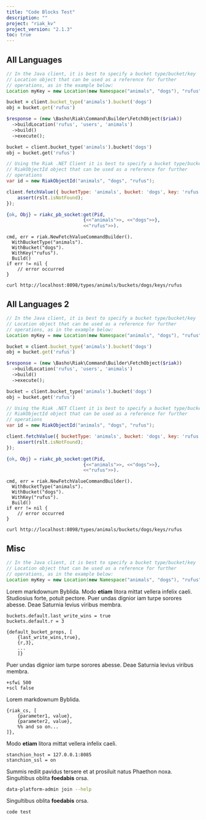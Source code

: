 ```yaml
---
title: "Code Blocks Test"
description: ""
project: "riak_kv"
project_version: "2.1.3"
toc: true
---
```


## All Languages

``` java
// In the Java client, it is best to specify a bucket type/bucket/key
// Location object that can be used as a reference for further
// operations, as in the example below:
Location myKey = new Location(new Namespace("animals", "dogs"), "rufus");
```

``` ruby
bucket = client.bucket_type('animals').bucket('dogs')
obj = bucket.get('rufus')
```

``` php
$response = (new \Basho\Riak\Command\Builder\FetchObject($riak))
  ->buildLocation('rufus', 'users', 'animals')
  ->build()
  ->execute();
```

``` python
bucket = client.bucket_type('animals').bucket('dogs')
obj = bucket.get('rufus')
```

``` csharp
// Using the Riak .NET Client it is best to specify a bucket type/bucket/key
// RiakObjectId object that can be used as a reference for further
// operations
var id = new RiakObjectId("animals", "dogs", "rufus");
```

``` javascript
client.fetchValue({ bucketType: 'animals', bucket: 'dogs', key: 'rufus' }, function (err, rslt) {
    assert(rslt.isNotFound);
});
```

``` erlang
{ok, Obj} = riakc_pb_socket:get(Pid,
                            {<<"animals">>, <<"dogs">>},
                            <<"rufus">>).
```

``` golang
cmd, err = riak.NewFetchValueCommandBuilder().
  WithBucketType("animals").
  WithBucket("dogs").
  WithKey("rufus").
  Build()
if err != nil {
    // error occurred
}
```

``` curl
curl http://localhost:8098/types/animals/buckets/dogs/keys/rufus
```

## All Languages 2

``` java
// In the Java client, it is best to specify a bucket type/bucket/key
// Location object that can be used as a reference for further
// operations, as in the example below:
Location myKey = new Location(new Namespace("animals", "dogs"), "rufus");
```

``` ruby
bucket = client.bucket_type('animals').bucket('dogs')
obj = bucket.get('rufus')
```

``` php
$response = (new \Basho\Riak\Command\Builder\FetchObject($riak))
  ->buildLocation('rufus', 'users', 'animals')
  ->build()
  ->execute();
```

``` python
bucket = client.bucket_type('animals').bucket('dogs')
obj = bucket.get('rufus')
```

``` csharp
// Using the Riak .NET Client it is best to specify a bucket type/bucket/key
// RiakObjectId object that can be used as a reference for further
// operations
var id = new RiakObjectId("animals", "dogs", "rufus");
```

``` javascript
client.fetchValue({ bucketType: 'animals', bucket: 'dogs', key: 'rufus' }, function (err, rslt) {
    assert(rslt.isNotFound);
});
```

``` erlang
{ok, Obj} = riakc_pb_socket:get(Pid,
                            {<<"animals">>, <<"dogs">>},
                            <<"rufus">>).
```

``` golang
cmd, err = riak.NewFetchValueCommandBuilder().
  WithBucketType("animals").
  WithBucket("dogs").
  WithKey("rufus").
  Build()
if err != nil {
    // error occurred
}
```

``` curl
curl http://localhost:8098/types/animals/buckets/dogs/keys/rufus
```

## Misc

``` java
// In the Java client, it is best to specify a bucket type/bucket/key
// Location object that can be used as a reference for further
// operations, as in the example below:
Location myKey = new Location(new Namespace("animals", "dogs"), "rufus");
```

Lorem markdownum Byblida. Modo **etiam** litora mittat vellera infelix caeli.
Studiosius forte, potuit pectore. Puer undas dignior iam turpe sorores abesse.
Deae Saturnia levius viribus membra.

``` riakconf
buckets.default.last_write_wins = true
buckets.default.r = 3
```

``` appconfig
{default_bucket_props, [
    {last_write_wins,true},
    {r,3},
    ...
    ]}
```

Puer undas dignior iam turpe sorores abesse. Deae Saturnia levius viribus membra.

``` vmargs
+sfwi 500
+scl false
```

Lorem markdownum Byblida.

``` advancedconfig
{riak_cs, [
    {parameter1, value},
    {parameter2, value},
    %% and so on...
]},
```

Modo **etiam** litora mittat vellera infelix caeli.

``` riakcsconf
stanchion_host = 127.0.0.1:8085
stanchion_ssl = on
```

Summis rediit pavidus tersere et at prosiluit natus Phaethon noxa. Singultibus
oblita **foedabis** orsa.

``` bash
data-platform-admin join --help
```

Singultibus oblita **foedabis** orsa.

```
code test
```
